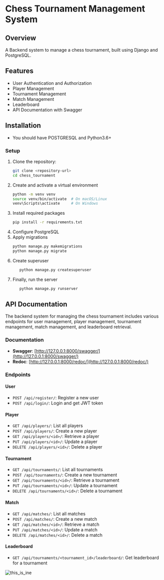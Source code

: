 # Chess Tournament Management System

## Overview
A Backend system to manage a chess tournament, built using Django and PostgreSQL.

## Features
- User Authentication and Authorization
- Player Management
- Tournament Management
- Match Management
- Leaderboard
- API Documentation with Swagger

## Installation

- You should have POSTGRESQL and Python3.6+

### Setup

1. Clone the repository:
   ```bash
   git clone <repository-url>
   cd chess_tournament
   ```
2. Create and activate a virtual environment
    ```bash
    python -m venv venv
    source venv/bin/activate  # On macOS/Linux
    venv\Scripts\activate     # On Windows 
   ```
3. Install required packages
    ```bash
    pip install -r requirements.txt
    ```
4. Configure PostgreSQL
5. Apply migrations
    ```bash
    python manage.py makemigrations
    python manage.py migrate
   ```
6. Create superuser
   ```bash
      python manage.py createsuperuser 
   ```
7. Finally, run the server
   ```bash
      python manage.py runserver 
   ```

## API Documentation

The backend system for managing the chess tournament includes various endpoints for user management, player management, tournament management, match management, and leaderboard retrieval.

### Documentation

- **Swagger**: [http://127.0.0.1:8000/swagger/](http://127.0.0.1:8000/swagger/)
- **Redoc**: [http://127.0.0.1:8000/redoc/](http://127.0.0.1:8000/redoc/)

### Endpoints

#### User

- `POST /api/register/`: Register a new user
- `POST /api/login/`: Login and get JWT token

#### Player

- `GET /api/players/`: List all players
- `POST /api/players/`: Create a new player
- `GET /api/players/<id>/`: Retrieve a player
- `PUT /api/players/<id>/`: Update a player
- `DELETE /api/players/<id>/`: Delete a player

#### Tournament

- `GET /api/tournaments/`: List all tournaments
- `POST /api/tournaments/`: Create a new tournament
- `GET /api/tournaments/<id>/`: Retrieve a tournament
- `PUT /api/tournaments/<id>/`: Update a tournament
- `DELETE /api/tournaments/<id>/`: Delete a tournament

#### Match

- `GET /api/matches/`: List all matches
- `POST /api/matches/`: Create a new match
- `GET /api/matches/<id>/`: Retrieve a match
- `PUT /api/matches/<id>/`: Update a match
- `DELETE /api/matches/<id>/`: Delete a match

#### Leaderboard

- `GET /api/tournaments/<tournament_id>/leaderboard/`: Get leaderboard for a tournament

![this_is_ine](https://media3.giphy.com/media/QMHoU66sBXqqLqYvGO/giphy.gif)